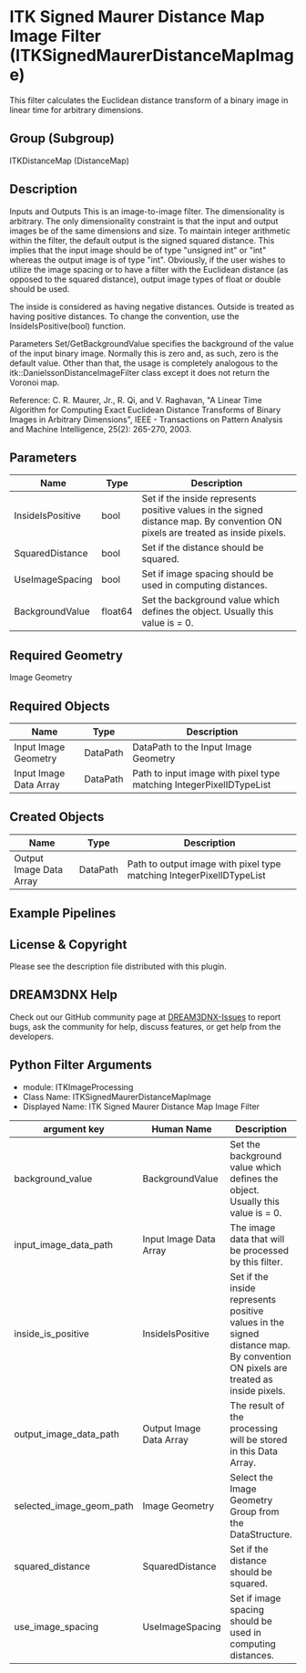 # ITK Signed Maurer Distance Map Image Filter (ITKSignedMaurerDistanceMapImage)

This filter calculates the Euclidean distance transform of a binary image in linear time for arbitrary dimensions.

## Group (Subgroup)

ITKDistanceMap (DistanceMap)

## Description


 Inputs and Outputs
This is an image-to-image filter. The dimensionality is arbitrary. The only dimensionality constraint is that the input and output images be of the same dimensions and size. To maintain integer arithmetic within the filter, the default output is the signed squared distance. This implies that the input image should be of type "unsigned int" or "int" whereas the output image is of type "int". Obviously, if the user wishes to utilize the image spacing or to have a filter with the Euclidean distance (as opposed to the squared distance), output image types of float or double should be used.


The inside is considered as having negative distances. Outside is treated as having positive distances. To change the convention, use the InsideIsPositive(bool) function.


 Parameters
Set/GetBackgroundValue specifies the background of the value of the input binary image. Normally this is zero and, as such, zero is the default value. Other than that, the usage is completely analogous to the itk::DanielssonDistanceImageFilter class except it does not return the Voronoi map.


Reference: C. R. Maurer, Jr., R. Qi, and V. Raghavan, "A Linear Time Algorithm
 for Computing Exact Euclidean Distance Transforms of Binary Images in
 Arbitrary Dimensions", IEEE - Transactions on Pattern Analysis and Machine Intelligence, 25(2): 265-270, 2003.

## Parameters

| Name | Type | Description |
|------|------|-------------|
| InsideIsPositive | bool | Set if the inside represents positive values in the signed distance map. By convention ON pixels are treated as inside pixels. |
| SquaredDistance | bool | Set if the distance should be squared. |
| UseImageSpacing | bool | Set if image spacing should be used in computing distances. |
| BackgroundValue | float64 | Set the background value which defines the object. Usually this value is = 0. |

## Required Geometry

Image Geometry

## Required Objects

| Name |Type | Description |
|-----|------|-------------|
| Input Image Geometry | DataPath | DataPath to the Input Image Geometry |
| Input Image Data Array | DataPath | Path to input image with pixel type matching IntegerPixelIDTypeList |

## Created Objects

| Name |Type | Description |
|-----|------|-------------|
| Output Image Data Array | DataPath | Path to output image with pixel type matching IntegerPixelIDTypeList |

## Example Pipelines


## License & Copyright

Please see the description file distributed with this plugin.


## DREAM3DNX Help

Check out our GitHub community page at [DREAM3DNX-Issues](https://github.com/BlueQuartzSoftware/DREAM3DNX-Issues) to report bugs, ask the community for help, discuss features, or get help from the developers.

## Python Filter Arguments

+ module: ITKImageProcessing
+ Class Name: ITKSignedMaurerDistanceMapImage
+ Displayed Name: ITK Signed Maurer Distance Map Image Filter

| argument key | Human Name | Description | Parameter Type |
|--------------|------------|-------------|----------------|
| background_value | BackgroundValue | Set the background value which defines the object. Usually this value is = 0. | complex.Float64Parameter |
| input_image_data_path | Input Image Data Array | The image data that will be processed by this filter. | complex.ArraySelectionParameter |
| inside_is_positive | InsideIsPositive | Set if the inside represents positive values in the signed distance map. By convention ON pixels are treated as inside pixels. | complex.BoolParameter |
| output_image_data_path | Output Image Data Array | The result of the processing will be stored in this Data Array. | complex.DataObjectNameParameter |
| selected_image_geom_path | Image Geometry | Select the Image Geometry Group from the DataStructure. | complex.GeometrySelectionParameter |
| squared_distance | SquaredDistance | Set if the distance should be squared. | complex.BoolParameter |
| use_image_spacing | UseImageSpacing | Set if image spacing should be used in computing distances. | complex.BoolParameter |

